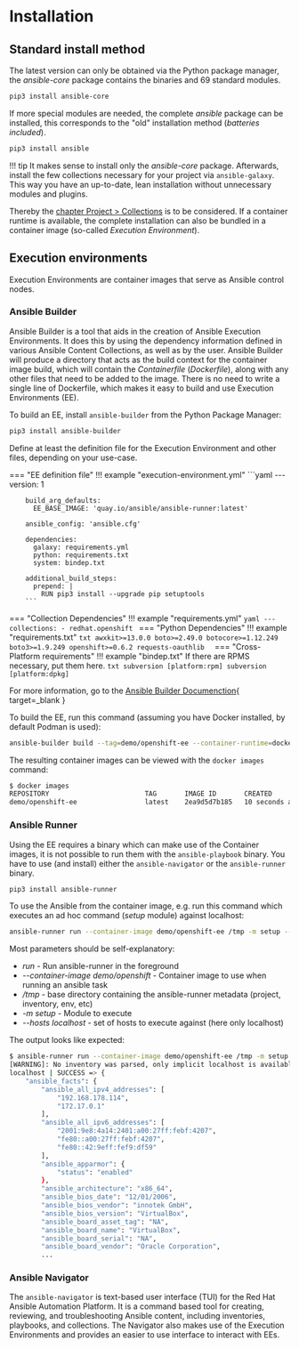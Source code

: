 # Installation

## Standard install method
The latest version can only be obtained via the Python package manager, the *ansible-core* package contains the binaries and 69 standard modules.

```bash
pip3 install ansible-core
```

If more special modules are needed, the complete *ansible* package can be installed, this corresponds to the "old" installation method (*batteries included*).

```bash
pip3 install ansible
```

!!! tip
    It makes sense to install only the *ansible-core* package. Afterwards, install the few collections necessary for your project via `ansible-galaxy`. 
    This way you have an up-to-date, lean installation without unnecessary modules and plugins. 

Thereby the [chapter Project > Collections](project.md#collections) is to be considered. If a container runtime is available, the complete installation can also be bundled in a container image (so-called *Execution Environment*).

## Execution environments

Execution Environments are container images that serve as Ansible control nodes.

### Ansible Builder

Ansible Builder is a tool that aids in the creation of Ansible Execution Environments. It does this by using the dependency information defined in various Ansible Content Collections, as well as by the user. Ansible Builder will produce a directory that acts as the build context for the container image build, which will contain the *Containerfile* (*Dockerfile*), along with any other files that need to be added to the image. There is no need to write a single line of Dockerfile, which makes it easy to build and use Execution Environments (EE).

To build an EE, install `ansible-builder` from the Python Package Manager:

```bash
pip3 install ansible-builder
```

Define at least the definition file for the Execution Environment and other files, depending on your use-case.

=== "EE definition file"
    !!! example "execution-environment.yml"
        ```yaml
        ---
        version: 1

        build_arg_defaults:
          EE_BASE_IMAGE: 'quay.io/ansible/ansible-runner:latest'

        ansible_config: 'ansible.cfg'

        dependencies:
          galaxy: requirements.yml
          python: requirements.txt
          system: bindep.txt

        additional_build_steps:
          prepend: |
            RUN pip3 install --upgrade pip setuptools
        ```
=== "Collection Dependencies"
    !!! example "requirements.yml"
        ```yaml
        ---
        collections:
          - redhat.openshift
        ```
=== "Python Dependencies"
    !!! example "requirements.txt"
        ```txt
        awxkit>=13.0.0
        boto>=2.49.0
        botocore>=1.12.249
        boto3>=1.9.249
        openshift>=0.6.2
        requests-oauthlib 
        ```
=== "Cross-Platform requirements"
    !!! example "bindep.txt"
        If there are RPMS necessary, put them here.
        ```txt
        subversion [platform:rpm]
        subversion [platform:dpkg]
        ```

For more information, go to the [Ansible Builder Documenction](https://ansible-builder.readthedocs.io/en/stable/){ target=_blank }

To build the EE, run this command (assuming you have Docker installed, by default Podman is used):

```bash
ansible-builder build --tag=demo/openshift-ee --container-runtime=docker
```

The resulting container images can be viewed with the `docker images` command:

```bash
$ docker images
REPOSITORY                        TAG       IMAGE ID       CREATED              SIZE
demo/openshift-ee                 latest    2ea9d5d7b185   10 seconds ago       1.14GB
```

### Ansible Runner
Using the EE requires a binary which can make use of the Container images, it is not possible to run them with the `ansible-playbook` binary. You have to use (and install) either the `ansible-navigator` or the `ansible-runner` binary.

```bash
pip3 install ansible-runner
```

To use the Ansible from the container image, e.g. run this command which executes an ad hoc command (*setup* module) against localhost:

```bash
ansible-runner run --container-image demo/openshift-ee /tmp -m setup --hosts localhost
```

Most parameters should be self-explanatory:

* *run* - Run ansible-runner in the foreground
* *--container-image demo/openshift* - Container image to use when running an ansible task
* */tmp* - base directory containing the ansible-runner metadata (project, inventory, env, etc)
* *-m setup* - Module to execute
* *--hosts localhost* - set of hosts to execute against (here only localhost)

The output looks like expected:

```bash
$ ansible-runner run --container-image demo/openshift-ee /tmp -m setup --hosts localhost
[WARNING]: No inventory was parsed, only implicit localhost is available
localhost | SUCCESS => {
    "ansible_facts": {
        "ansible_all_ipv4_addresses": [
            "192.168.178.114",
            "172.17.0.1"
        ],
        "ansible_all_ipv6_addresses": [
            "2001:9e8:4a14:2401:a00:27ff:febf:4207",
            "fe80::a00:27ff:febf:4207",
            "fe80::42:9eff:fef9:df59"
        ],
        "ansible_apparmor": {
            "status": "enabled"
        },
        "ansible_architecture": "x86_64",
        "ansible_bios_date": "12/01/2006",
        "ansible_bios_vendor": "innotek GmbH",
        "ansible_bios_version": "VirtualBox",
        "ansible_board_asset_tag": "NA",
        "ansible_board_name": "VirtualBox",
        "ansible_board_serial": "NA",
        "ansible_board_vendor": "Oracle Corporation",
        ...
```

### Ansible Navigator
The `ansible-navigator` is text-based user interface (TUI) for the Red Hat Ansible Automation Platform. It is a command based tool for creating, reviewing, and troubleshooting Ansible content, including inventories, playbooks, and collections. 
The Navigator also makes use of the Execution Environments and provides an easier to use interface to interact with EEs.
